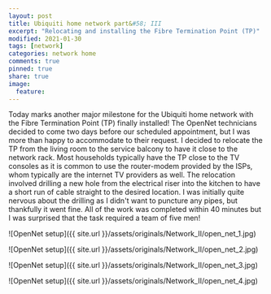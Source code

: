 ```yaml
---
layout: post
title: Ubiquiti home network part&#58; III
excerpt: "Relocating and installing the Fibre Termination Point (TP)"
modified: 2021-01-30
tags: [network]
categories: network home
comments: true
pinned: true
share: true
image:
  feature:
---
```


Today marks another major milestone for the Ubiquiti home network with the Fibre Termination Point (TP) finally installed! The OpenNet technicians decided to come two days before our scheduled appointment, but I was more than happy to accommodate to their request. I decided to relocate the TP from the living room to the service balcony to have it close to the network rack. Most households typically have the TP close to the TV consoles as it is common to use the router-modem provided by the ISPs, whom typically are the internet TV providers as well. The relocation involved drilling a new hole from the electrical riser into the kitchen to have a short run of cable straight to the desired location. I was initially quite nervous about the drilling as I didn't want to puncture any pipes, but thankfully it went fine. All of the work was completed within 40 minutes but I was surprised that the task required a team of five men!

![OpenNet setup]({{ site.url }}/assets/originals/Network_II/open_net_1.jpg)

![OpenNet setup]({{ site.url }}/assets/originals/Network_II/open_net_2.jpg)

![OpenNet setup]({{ site.url }}/assets/originals/Network_II/open_net_3.jpg)

![OpenNet setup]({{ site.url }}/assets/originals/Network_II/open_net_4.jpg)

